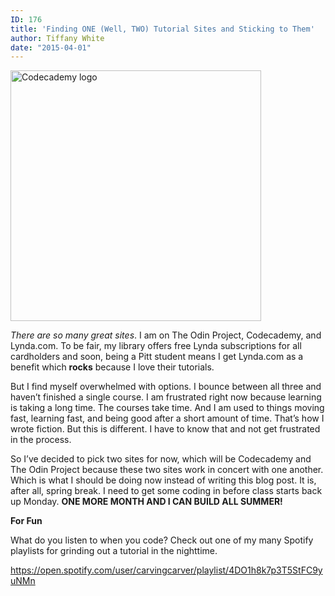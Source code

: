 ```yaml
---
ID: 176
title: 'Finding ONE (Well, TWO) Tutorial Sites and Sticking to Them'
author: Tiffany White
date: "2015-04-01"
---
```

<img class=" alignright" src="https://helloburgh.me/wp-content/uploads/2015/04/wpid-codecademy-logo.png" alt="Codecademy logo" width="401" height="401" />

<em>There are so many great sites</em>. I am on The Odin Project, Codecademy, and Lynda.com. To be fair, my library offers free Lynda subscriptions for all cardholders and soon, being a Pitt student means I get Lynda.com as a benefit which <strong>rocks</strong> because I love their tutorials.

But I find myself overwhelmed with options. I bounce between all three and haven’t finished a single course. I am frustrated right now because learning is taking a long time. The courses take time. And I am used to things moving fast, learning fast, and being good after a short amount of time. That’s how I wrote fiction. But this is different. I have to know that and not get frustrated in the process.

So I’ve decided to pick two sites for now, which will be Codecademy and The Odin Project because these two sites work in concert with one another. Which is what I should be doing now instead of writing this blog post. It is, after all, spring break. I need to get some coding in before class starts back up Monday. <strong>ONE MORE MONTH AND I CAN BUILD ALL SUMMER!</strong>

<strong>For Fun</strong>

What do you listen to when you code? Check out one of my many Spotify playlists for grinding out a tutorial in the nighttime.

https://open.spotify.com/user/carvingcarver/playlist/4DO1h8k7p3T5StFC9yuNMn
